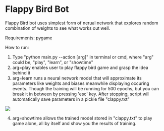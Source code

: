 # Flappy Bird Bot

Flappy Bird bot uses simplest form of nerual network that explores random combination of weights to see what works out well.

Requirements: pygame

How to run:
1. Type "python main.py --action [arg]" in terminal or cmd, where "arg" could be, "play", "learn", or "showtime"
2. arg=play enables user to play flappy bird game and grasp the idea behind it
3. arg=learn runs a neural network model that will approximate its parameters like weights and biases meanwhile displaying occuring events. Though the training will be running for 500 epochs, but you can break it in between by pressing 'esc' key. After stopping, script will automatically save parameters in a pickle file "clappy.txt"

![](https://github.com/gul-dan-van/flappy-bird/blob/main/img/flappy-bird.gif)

4. arg=showtime allows the trained model stored in "clappy.txt" to play game alone, all by itself and show you the results of training.
